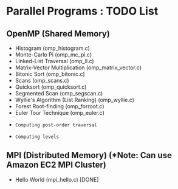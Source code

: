 # Parallel Programs : TODO List

## OpenMP (Shared Memory)
- Histogram (omp_histogram.c)
- Monte-Carlo Pi (omp_mc_pi.c)
- Linked-List Traversal (omp_ll.c)
- Matrix-Vector Multiplication (omp_matrix_vector.c)
- Bitonic Sort (omp_bitonic.c)
- Scans (omp_scans.c)
- Quicksort (omp_quicksort.c)
- Segmented Scan (omp_segscan.c)
- Wyllie's Algorithm (List Ranking) (omp_wyllie.c)
- Forest Root-finding (omp_forroot.c)
- Euler Tour Technique (omp_euler.c)
-     Computing post-order traversal
-     Computing levels

## MPI (Distributed Memory) (*Note: Can use Amazon EC2 MPI Cluster)
- Hello World (mpi_hello.c) [DONE]
